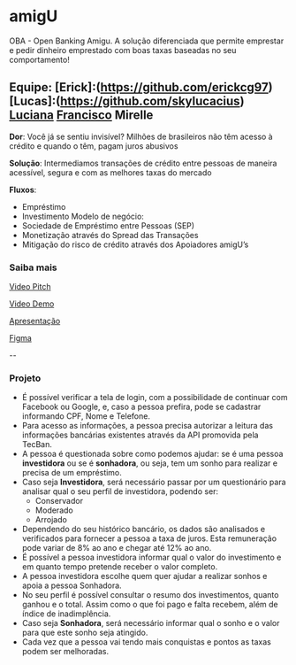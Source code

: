 # amigU
OBA - Open Banking Amigu. A solução diferenciada que permite emprestar e pedir dinheiro emprestado com boas taxas baseadas no seu comportamento!

Equipe:
[Erick]:(https://github.com/erickcg97)
[Lucas]:(https://github.com/skylucacius)
[Luciana](https://github.com/lcnunes09)
[Francisco](https://github.com/francisnardi)
Mirelle
--

**Dor**:
Você já se sentiu invisível? Milhões de brasileiros não têm acesso à crédito e quando o têm, pagam juros abusivos

**Solução**:
Intermediamos transações de crédito entre pessoas de maneira acessível, segura e com as melhores taxas do mercado

**Fluxos**:
* Empréstimo
* Investimento
Modelo de negócio:
* Sociedade de Empréstimo entre Pessoas (SEP)
* Monetização através do Spread das Transações
* Mitigação do risco de crédito através dos Apoiadores amigU’s


### Saiba mais
[Video Pitch](https://www.youtube.com/watch?v=ADvNYGEKOaQ)

[Video Demo](https://youtu.be/VaOwph-mo_s)

[Apresentação](https://github.com/OBA-Amigu/amigu/blob/master/Time25_OBA.pdf)

[Figma](https://www.figma.com/file/aLdEg1YYZ9HfWmWSfebkSU/Hackthon-TecBan?node-id=2%3A29)

--
### Projeto 
- É possível verificar a tela de login, com a possibilidade de continuar com Facebook ou Google, e, caso a pessoa prefira, pode se cadastrar informando CPF, Nome e Telefone.
- Para acesso as informações, a pessoa precisa autorizar a leitura das informações bancárias existentes através da API promovida pela TecBan.
- A pessoa é questionada sobre como podemos ajudar: se é uma pessoa **investidora** ou se é **sonhadora**, ou seja, tem um sonho para realizar e precisa de um empréstimo.
- Caso seja **Investidora**, será necessário passar por um questionário para analisar qual o seu perfil de investidora, podendo ser:
	- Conservador
	- Moderado
	- Arrojado
- Dependendo do seu histórico bancário, os dados são analisados e verificados para fornecer a pessoa a taxa de juros. Esta remuneração pode variar de 8% ao ano e chegar até 12% ao ano.
- É possível a pessoa investidora informar qual o valor do investimento e em quanto tempo pretende receber o valor completo.
- A pessoa investidora escolhe quem quer ajudar a realizar sonhos e apoia a pessoa Sonhadora.
- No seu perfil é possível consultar o resumo dos investimentos, quanto ganhou e o total. Assim como o que foi pago e falta recebem, além de índice de inadimplência.
- Caso seja **Sonhadora**, será necessário informar qual o sonho e o valor para que este sonho seja atingido.
- Cada vez que a pessoa vai tendo mais conquistas e pontos as taxas podem ser melhoradas.
